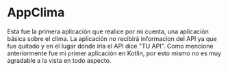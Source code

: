 # AppClima
Esta fue la primera aplicación que realice por mi cuenta, una aplicación básica sobre el clima. 
La aplicación no recibirá informacion del API ya que fue quitado y en el lugar donde iría el API dice "TU API". 
Como mencione anteriormente fue mi primer aplicación en Kotlin, por esto mismo no es muy agradable a la vista en todo aspecto. 
